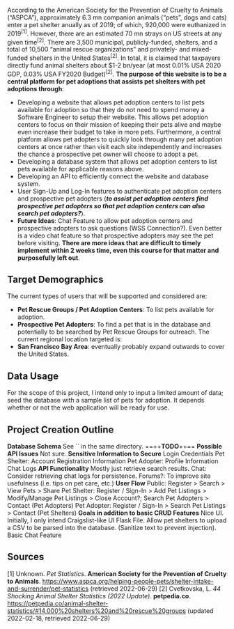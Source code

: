 According to the American Society for the Prevention of Cruelty to Animals (“ASPCA”), approximately 6.3 mn companion animals (“pets”, dogs and cats) enter a pet shelter anually as of 2019; of which, 920,000 were euthanized in 2019<sup>[1]</sup>. However, there are an estimated 70 mn strays on US streets at any given time<sup>[2]</sup>. There are 3,500 municipal, publicly-funded, shelters, and a total of 10,500 “animal rescue organizations” and privately- and mixed-funded shelters in the United States<sup>[2]</sup>. In total, it is claimed that taxpayers directly fund animal shelters about $1-2 bn/year (at most 0.01% USA 2020 GDP, 0.03% USA FY2020 Budget)<sup>[2]</sup>. **The purpose of this website is to be a central platform for pet adoptions that assists pet shelters with pet adoptions through**:
- Developing a website that allows pet adoption centers to list pets available for adoption so that they do not need to spend money a Software Engineer to setup their website. This allows pet adoption centers to focus on their mission of keeping their pets alive and maybe even increase their budget to take in more pets. Furthermore, a central platform allows pet adopters to quickly look through many pet adoption centers at once rather than visit each site independently and increases the chance a prospective pet owner will choose to adopt a pet.
- Developing a database system that allows pet adoption centers to list pets available for applicable reasons above.
- Developing an API to efficiently connect the website and database system.
- User Sign-Up and Log-In features to authenticate pet adoption centers and prospective pet adopters (***to assist pet adoption centers find prospective pet adopters so that pet adoption centers can also search pet adopters?***).
- **Future Ideas**: Chat Feature to allow pet adoption centers and prospective adopters to ask questions (WSS Connection?). Even better is a video chat feature so that prospective adopters may see the pet before visiting. **There are more ideas that are difficult to timely implement within 2 weeks time, even this course for that matter and purposefully left out**.

## Target Demographics
The current types of users that will be supported and considered are:
- **Pet Rescue Groups / Pet Adoption Centers**: To list pets available for adoption.
- **Prospective Pet Adopters**: To find a pet that is in the database and potentially to be searched by Pet Rescue Groups for outreach.
The current regional location targeted is:
- **San Francisco Bay Area**: eventually probably expand outwards to cover the United States.

## Data Usage
For the scope of this project, I intend only to input a limited amount of data; seed the database with a sample list of pets for adoption. It depends whether or not the web application will be ready for use.

## Project Creation Outline
**Database Schema**
See `` in the same directory. ==++**TODO**++==
**Possible API Issues**
Not sure.
**Sensitive Information to Secure**
Login Credentials
Pet Shelter: Account Registration Information
Pet Adopter: Profile Information
Chat Logs
**API Functionality**
Mostly just retrieve search results.
Chat: Consider retrieving chat logs for persistence.
Forums?: To improve site usefulness (i.e. tips on pet care, etc.)
**User Flow**
Public: Register > Search > View Pets > Share
Pet Shelter: Register / Sign-In > Add Pet Listings > Modify/Manage Pet Listings > Close Account?; Search Pet Adopters > Contact (Pet Adopters)
Pet Adopter: Register / Sign-In > Search Pet Listings > Contact (Pet Shelters)
**Goals in addition to basic CRUD Features**
Nice UI. Initially, I only intend Craigslist-like UI
Flask File. Allow pet shelters to upload a CSV to be parsed into the database. (Sanitize text to prevent injection).
Basic Chat Feature

## Sources
[1] Unknown. *Pet Statistics*. **American Society for the Prevention of Cruelty to Animals**. https://www.aspca.org/helping-people-pets/shelter-intake-and-surrender/pet-statistics (retrieved 2022-06-29)
[2] Cvetkovska, L. *44 Shocking Animal Shelter Statistics (2022 Update)*. **petpedia.co**.
https://petpedia.co/animal-shelter-statistics/#14,000%20shelters%20and%20rescue%20groups (updated 2022-02-18, retrieved 2022-06-29)
